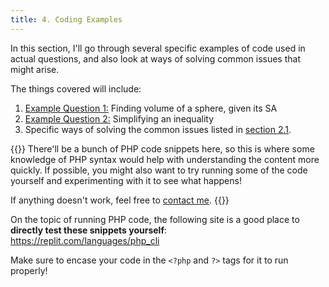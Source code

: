 ```yaml
---
title: 4. Coding Examples
---
```


In this section, I'll go through several specific examples of code used in actual questions, and also look at ways of solving common issues that might arise.

The things covered will include: 

1. [Example Question 1:](/4-general-examples/examples/1) Finding volume of a sphere, given its SA
2. [Example Question 2:](/4-general-examples/examples/2) Simplifying an inequality
3. Specific ways of solving the common issues listed in [section 2.1](#21-common-issues-with-dynamic-questions). 

{{<hint warning>}}
There'll be a bunch of PHP code snippets here, so this is where some knowledge of PHP syntax would help with understanding the content more quickly. If possible, you might also want to try running some of the code yourself and experimenting with it to see what happens! 

If anything doesn't work, feel free to [contact me](/other/contact).
{{</hint>}}

On the topic of running PHP code, the following site is a good place to **directly test these snippets yourself**: \
https://replit.com/languages/php_cli

Make sure to encase your code in the `<?php` and `?>` tags for it to run properly! 